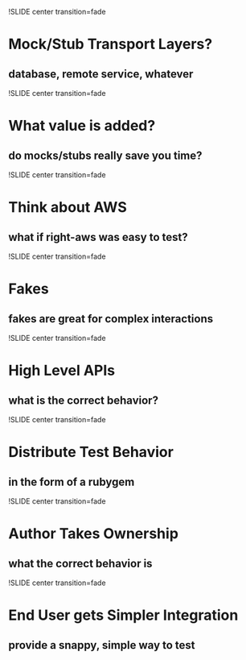 !SLIDE center transition=fade
# Mock/Stub Transport Layers?
## database, remote service, whatever

!SLIDE center transition=fade
# What value is added?
## do mocks/stubs really save you time?

!SLIDE center transition=fade
# Think about AWS
## what if right-aws was easy to test?

!SLIDE center transition=fade
# Fakes
## fakes are great for complex interactions

!SLIDE center transition=fade
# High Level APIs
## what is the correct behavior?

!SLIDE center transition=fade
# Distribute Test Behavior
## in the form of a rubygem

!SLIDE center transition=fade
# Author Takes Ownership
## what the correct behavior is

!SLIDE center transition=fade
# End User gets Simpler Integration
## provide a snappy, simple way to test
